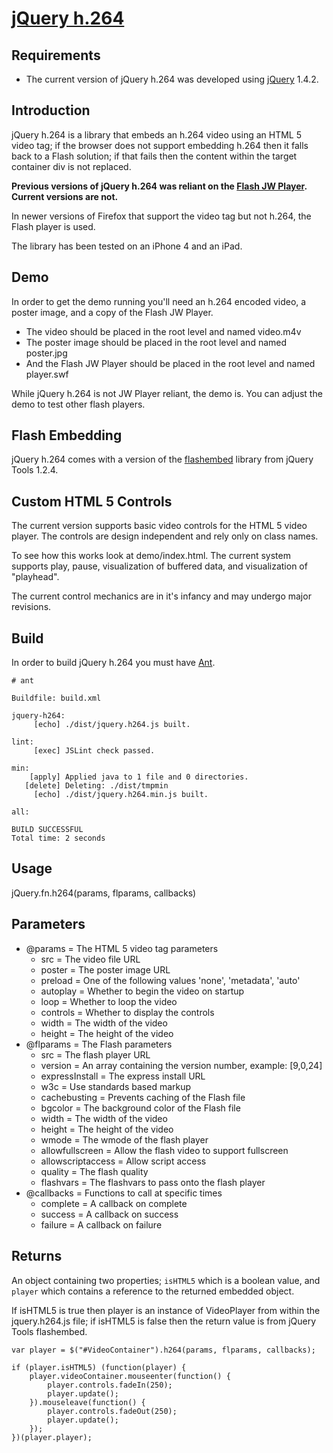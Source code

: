 [jQuery h.264](http://github.com/mbrio/jquery.h264)
===================================================

Requirements
------------
* The current version of jQuery h.264 was developed using [jQuery](http://jquery.com) 1.4.2.

Introduction
------------
jQuery h.264 is a library that embeds an h.264 video using an HTML 5 video tag; if the browser does not support embedding h.264 then it falls back to a Flash solution; if that fails then the content within the target container div is not replaced.

**Previous versions of jQuery h.264 was reliant on the [Flash JW Player](http://www.google.com/search?q=jw+flash+player).  Current versions are not.**

In newer versions of Firefox that support the video tag but not h.264, the Flash player is used.

The library has been tested on an iPhone 4 and an iPad.

Demo
----
In order to get the demo running you'll need an h.264 encoded video, a poster image, and a copy of the Flash JW Player.

* The video should be placed in the root level and named video.m4v
* The poster image should be placed in the root level and named poster.jpg
* And the Flash JW Player should be placed in the root level and named player.swf

While jQuery h.264 is not JW Player reliant, the demo is.  You can adjust the demo to test other flash players.

Flash Embedding
---------------
jQuery h.264 comes with a version of the [flashembed](http://www.google.com/search?q=jquery+tools+flashembed) library from jQuery Tools 1.2.4.

Custom HTML 5 Controls
----------------------
The current version supports basic video controls for the HTML 5 video player.  The controls are design independent and rely only on class names.

To see how this works look at demo/index.html.  The current system supports play, pause, visualization of buffered data, and visualization of "playhead".

The current control mechanics are in it's infancy and may undergo major revisions.

Build
-----
In order to build jQuery h.264 you must have [Ant](http://www.google.com/search?q=apache+ant).

	# ant
	
	Buildfile: build.xml

	jquery-h264:
	     [echo] ./dist/jquery.h264.js built.

	lint:
	     [exec] JSLint check passed.

	min:
	    [apply] Applied java to 1 file and 0 directories.
	   [delete] Deleting: ./dist/tmpmin
	     [echo] ./dist/jquery.h264.min.js built.

	all:

	BUILD SUCCESSFUL
	Total time: 2 seconds

Usage
-----
jQuery.fn.h264(params, flparams, callbacks)

Parameters
----------
* @params = The HTML 5 video tag parameters
	* src = The video file URL
	* poster = The poster image URL
	* preload = One of the following values 'none', 'metadata', 'auto'
	* autoplay = Whether to begin the video on startup
	* loop = Whether to loop the video
	* controls = Whether to display the controls
	* width = The width of the video
	* height = The height of the video
* @flparams = The Flash parameters
	* src = The flash player URL
	* version = An array containing the version number, example: [9,0,24]
	* expressInstall = The express install URL
	* w3c = Use standards based markup
	* cachebusting = Prevents caching of the Flash file
	* bgcolor = The background color of the Flash file
	* width = The width of the video
	* height = The height of the video
	* wmode = The wmode of the flash player
	* allowfullscreen = Allow the flash video to support fullscreen
	* allowscriptaccess = Allow script access
	* quality = The flash quality
	* flashvars = The flashvars to pass onto the flash player
* @callbacks = Functions to call at specific times
	* complete = A callback on complete
	* success = A callback on success
	* failure = A callback on failure
	
Returns
-------
An object containing two properties; `isHTML5` which is a boolean value, and `player` which contains a reference to the returned embedded object.

If isHTML5 is true then player is an instance of VideoPlayer from within the jquery.h264.js file; if isHTML5 is false then the return value is from jQuery Tools flashembed.

	var player = $("#VideoContainer").h264(params, flparams, callbacks);
	
	if (player.isHTML5) (function(player) {
		player.videoContainer.mouseenter(function() {
			player.controls.fadeIn(250);
			player.update();
		}).mouseleave(function() {
			player.controls.fadeOut(250);
			player.update();
		});
	})(player.player);